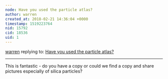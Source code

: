```yaml
---
node: Have you used the particle atlas? 
author: warren
created_at: 2018-02-21 14:36:04 +0000
timestamp: 1519223764
nid: 15792
cid: 18536
uid: 1
---
```




[warren](../profile/warren) replying to: [Have you used the particle atlas? ](../notes/Ag8n/02-21-2018/have-you-used-the-particle-atlas)

----
This is fantastic - do you have a copy or could we find a copy and share pictures especially of silica particles?